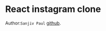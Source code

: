 # React instagram clone

Author:`Sanjiv Paul` [github](https://github.com/facebook/create-react-app).


